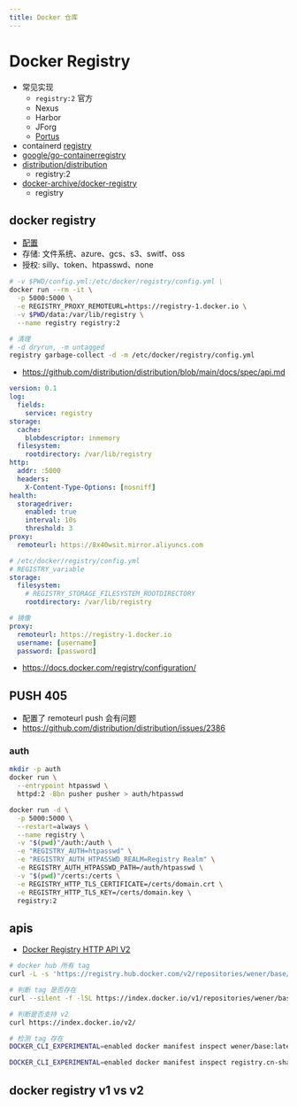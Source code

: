 ```yaml
---
title: Docker 仓库
---
```


# Docker Registry

- 常见实现
  - `registry:2` 官方
  - Nexus
  - Harbor
  - JForg
  - [Portus](https://github.com/SUSE/Portus)
- containerd [registry](https://github.com/containerd/cri/blob/master/docs/registry.md)
- [google/go-containerregistry](https://github.com/google/go-containerregistry)
- [distribution/distribution](https://github.com/distribution/distribution)
  - registry:2
- [docker-archive/docker-registry](https://github.com/docker-archive/docker-registry)
  - registry

## docker registry


- [配置](https://docs.docker.com/registry/configuration/)
- 存储: 文件系统、azure、gcs、s3、switf、oss
- 授权: silly、token、htpasswd、none

```bash
# -v $PWD/config.yml:/etc/docker/registry/config.yml \
docker run --rm -it \
  -p 5000:5000 \
  -e REGISTRY_PROXY_REMOTEURL=https://registry-1.docker.io \
  -v $PWD/data:/var/lib/registry \
  --name registry registry:2
```

```bash
# 清理
# -d dryrun, -m untagged
registry garbage-collect -d -m /etc/docker/registry/config.yml
```

- https://github.com/distribution/distribution/blob/main/docs/spec/api.md


```yaml
version: 0.1
log:
  fields:
    service: registry
storage:
  cache:
    blobdescriptor: inmemory
  filesystem:
    rootdirectory: /var/lib/registry
http:
  addr: :5000
  headers:
    X-Content-Type-Options: [nosniff]
health:
  storagedriver:
    enabled: true
    interval: 10s
    threshold: 3
proxy:
  remoteurl: https://8x40wsit.mirror.aliyuncs.com
```

```yaml
# /etc/docker/registry/config.yml
# REGISTRY_variable
storage:
  filesystem:
    # REGISTRY_STORAGE_FILESYSTEM_ROOTDIRECTORY
    rootdirectory: /var/lib/registry

# 镜像
proxy:
  remoteurl: https://registry-1.docker.io
  username: [username]
  password: [password]
```

- https://docs.docker.com/registry/configuration/

## PUSH 405

- 配置了 remoteurl push 会有问题
- https://github.com/distribution/distribution/issues/2386

### auth

```bash
mkdir -p auth
docker run \
  --entrypoint htpasswd \
  httpd:2 -Bbn pusher pusher > auth/htpasswd

docker run -d \
  -p 5000:5000 \
  --restart=always \
  --name registry \
  -v "$(pwd)"/auth:/auth \
  -e "REGISTRY_AUTH=htpasswd" \
  -e "REGISTRY_AUTH_HTPASSWD_REALM=Registry Realm" \
  -e REGISTRY_AUTH_HTPASSWD_PATH=/auth/htpasswd \
  -v "$(pwd)"/certs:/certs \
  -e REGISTRY_HTTP_TLS_CERTIFICATE=/certs/domain.crt \
  -e REGISTRY_HTTP_TLS_KEY=/certs/domain.key \
  registry:2
```


## apis

- [Docker Registry HTTP API V2](https://docs.docker.com/registry/spec/api)

```bash
# docker hub 所有 tag
curl -L -s 'https://registry.hub.docker.com/v2/repositories/wener/base/tags?page_size=1024'|jq '."results"[].name'

# 判断 tag 是否存在
curl --silent -f -lSL https://index.docker.io/v1/repositories/wener/base/tags/latest > /dev/null

# 判断是否支持 v2
curl https://index.docker.io/v2/

# 检测 tag 存在
DOCKER_CLI_EXPERIMENTAL=enabled docker manifest inspect wener/base:latest

DOCKER_CLI_EXPERIMENTAL=enabled docker manifest inspect registry.cn-shanghai.aliyuncs.com/gcr-sync/cadvisor_cadvisor:v0.36.0
```

## docker registry v1 vs v2
